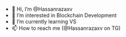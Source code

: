 - 👋 Hi, I’m @Hassanrazaxv
- 👀 I’m interested in Blockchain Development
- 🌱 I’m currently learning VS
- 📫 How to reach me (@Hassanrazaxv on TG)

<!---
Hassanrazaxv/Hassanrazaxv is a ✨ special ✨ repository because its `README.md` (this file) appears on your GitHub profile.
You can click the Preview link to take a look at your changes.
--->
